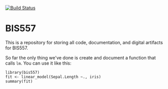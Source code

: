 [![Build Status](https://travis-ci.org/jbxjbx/bis557.svg?branch=master)](https://travis-ci.org/jbxjbx/bis557)

BIS557
===
  
  This is a repository for storing all code, documentation, and digital 
artifacts for BIS557.

So far the only thing we've done is create and document a function that
calls `lm`. You can use it like this:

```{R}
library(bis557)
fit <- linear_model(Sepal.Length ~., iris)
summary(fit)
```
